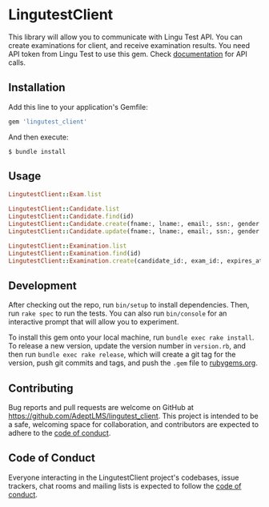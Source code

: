# LingutestClient

This library will allow you to communicate with Lingu Test API. You can create examinations for client, and receive examination results. You need API token from Lingu Test to use this gem. Check [documentation](https://test.lingu.com/documentation) for API calls.


## Installation

Add this line to your application's Gemfile:

```ruby
gem 'lingutest_client'
```

And then execute:

    $ bundle install

## Usage

```ruby
LingutestClient::Exam.list

LingutestClient::Candidate.list
LingutestClient::Candidate.find(id)
LingutestClient::Candidate.create(fname:, lname:, email:, ssn:, gender:, mobile:)
LingutestClient::Candidate.update(fname:, lname:, email:, ssn:, gender:, mobile:)

LingutestClient::Examination.list
LingutestClient::Examination.find(id)
LingutestClient::Examination.create(candidate_id:, exam_id:, expires_at:)
```

## Development

After checking out the repo, run `bin/setup` to install dependencies. Then, run `rake spec` to run the tests. You can also run `bin/console` for an interactive prompt that will allow you to experiment.

To install this gem onto your local machine, run `bundle exec rake install`. To release a new version, update the version number in `version.rb`, and then run `bundle exec rake release`, which will create a git tag for the version, push git commits and tags, and push the `.gem` file to [rubygems.org](https://rubygems.org).

## Contributing

Bug reports and pull requests are welcome on GitHub at https://github.com/AdeptLMS/lingutest_client. This project is intended to be a safe, welcoming space for collaboration, and contributors are expected to adhere to the [code of conduct](https://github.com/AdeptLMS/lingutest_client/blob/master/CODE_OF_CONDUCT.md).


## Code of Conduct

Everyone interacting in the LingutestClient project's codebases, issue trackers, chat rooms and mailing lists is expected to follow the [code of conduct](https://github.com/AdeptLMS/lingutest_client/blob/master/CODE_OF_CONDUCT.md).
